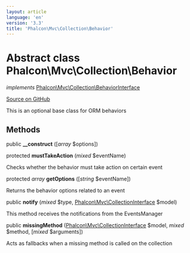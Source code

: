 ```yaml
---
layout: article
language: 'en'
version: '3.3'
title: 'Phalcon\Mvc\Collection\Behavior'
---
```

# Abstract class **Phalcon\Mvc\Collection\Behavior**

*implements* [Phalcon\Mvc\Collection\BehaviorInterface](/3.3/en/api/Phalcon_Mvc_Collection_BehaviorInterface)

<a href="https://github.com/phalcon/cphalcon/tree/v3.3.0/phalcon/mvc/collection/behavior.zep" class="btn btn-default btn-sm">Source on GitHub</a>

This is an optional base class for ORM behaviors


## Methods
public  **__construct** ([*array* $options])





protected  **mustTakeAction** (*mixed* $eventName)

Checks whether the behavior must take action on certain event



protected *array* **getOptions** ([*string* $eventName])

Returns the behavior options related to an event



public  **notify** (*mixed* $type, [Phalcon\Mvc\CollectionInterface](/3.3/en/api/Phalcon_Mvc_CollectionInterface) $model)

This method receives the notifications from the EventsManager



public  **missingMethod** ([Phalcon\Mvc\CollectionInterface](/3.3/en/api/Phalcon_Mvc_CollectionInterface) $model, *mixed* $method, [*mixed* $arguments])

Acts as fallbacks when a missing method is called on the collection



